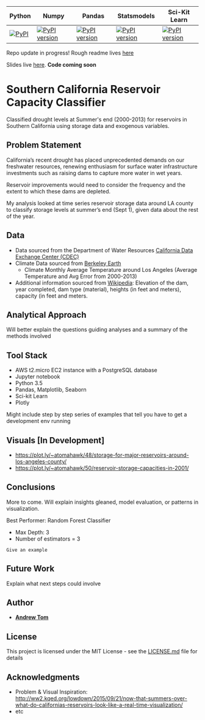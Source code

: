 Python  | Numpy | Pandas | Statsmodels | Sci-Kit Learn
--------|-----|-----|---------|------
[![PyPI](https://img.shields.io/badge/python-3.5-blue.svg)]() | [![PyPI version](https://badge.fury.io/py/numpy.svg)](https://badge.fury.io/py/numpy) | [![PyPI version](https://badge.fury.io/py/pandas.svg)](https://badge.fury.io/py/pandas) | [![PyPI version](https://badge.fury.io/py/statsmodels.svg)](https://badge.fury.io/py/statsmodels) |  [![PyPI version](https://badge.fury.io/py/scikit-learn.svg)](https://badge.fury.io/py/scikit-learn)

Repo update in progress!  Rough readme lives [here](https://docs.google.com/document/d/1gRqm81WZ4JwHMFXvFq-dKE6lQohWEMX9ViEZSQJeJpY/edit#)

Slides live [here](https://docs.google.com/presentation/d/1wW8NGE5iaboHKFAvt0Dn0p0YvjA1_s8KumoZka54r3M/edit?usp=sharing).  **Code coming soon**

# Southern California Reservoir Capacity Classifier

Classified drought levels at Summer's end (2000-2013) for reservoirs in Southern California using storage data and exogenous variables.

## Problem Statement

California’s recent drought has placed unprecedented demands on our freshwater resources, renewing enthusiasm for surface water infrastructure investments such as raising dams to capture more water in wet years. 

Reservoir improvements would need to consider the frequency and the extent to which these dams are depleted. 

My analysis looked at time series reservoir storage data around LA county to classify storage levels at summer’s end (Sept 1), given data about the rest of the year.

## Data
- Data sourced from the Department of Water Resources  [California Data Exchange Center (CDEC)](http://cdec.water.ca.gov/cdecstation2/)
- Climate Data sourced from [Berkeley Earth](https://www.kaggle.com/berkeleyearth/climate-change-earth-surface-temperature-data)
  - Climate Monthly Average Temperature around Los Angeles (Average Temperature and Avg Error from 2000-2013)
- Additional information sourced from [Wikipedia](https://en.wikipedia.org/wiki/List_of_dams_and_reservoirs_in_California#cite_note-1):  Elevation of the dam, year completed, dam type (material),  heights (in feet and meters), capacity (in feet and meters.


## Analytical Approach

Will better explain the questions guiding analyses and a summary of the methods involved

## Tool Stack

- AWS t2.micro EC2 instance with a PostgreSQL database
- Jupyter notebook
- Python 3.5
- Pandas, Matplotlib, Seaborn
- Sci-kit Learn
- Plotly

Might include step by step series of examples that tell you have to get a development env running

## Visuals [In Development]
- https://plot.ly/~atomahawk/48/storage-for-major-reservoirs-around-los-angeles-county/ 
- https://plot.ly/~atomahawk/50/reservoir-storage-capacities-in-2001/


## Conclusions
More to come.  Will explain insights gleaned, model evaluation, or patterns in visualization.

Best Performer: Random Forest Classifier
- Max Depth: 3
- Number of estimators = 3


```
Give an example
```

## Future Work

Explain what next steps could involve


## Author

* [**Andrew Tom**](https://github.com/Atomahawk)

## License

This project is licensed under the MIT License - see the [LICENSE.md](LICENSE.md) file for details

## Acknowledgments

* Problem & Visual Inspiration: http://ww2.kqed.org/lowdown/2015/09/21/now-that-summers-over-what-do-californias-reservoirs-look-like-a-real-time-visualization/
* etc
